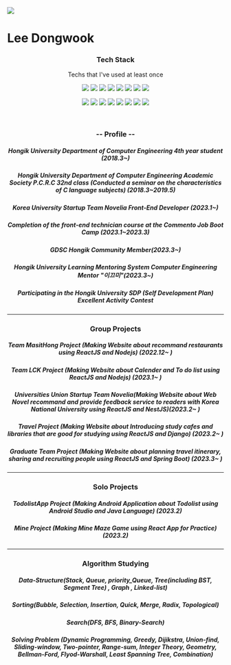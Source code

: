 <img src = "https://capsule-render.vercel.app/api?type=wave&color=auto&height=300&section=header&text=capsule%20render&fontSize=90"/>
<h1>Lee Dongwook</h1>

<h3 align="center">Tech Stack</h3> 
<p align="center"> Techs that I've used at least once </p>
<p align="center">
<img src = "https://img.shields.io/badge/Python-3766AB?style=flat-square&logo=Python&logoColor=white"/>
<img src = "https://img.shields.io/badge/C++-00FF00?style=flat-square&logo=C%2B%2B&logoColor=black"/>
<img src = "https://img.shields.io/badge/Java-FF0000?style=flat-square&logo=Java&logoColor=white"/>
<img src = "https://img.shields.io/badge/C-FFFF00?style=flat-square&logo=C&logoColor=black"/>
<img src = "https://img.shields.io/badge/Javascript-00FFFF?style=flat-square&logo=Javascript&logoColor=black"/>
<img src = "https://img.shields.io/badge/HTML-FF00FF?style=flat-square&logo=HTML5&logoColor=black"/>
<img src = "https://img.shields.io/badge/Kotlin-FF0000?style=flat-square&logo=Kotlin&logoColor=white"/>
<img src = "https://img.shields.io/badge/NestJS-808080?style=flat-square&logo=NestJS&logoColor=white"/>
</p>
<p align="center">
<img src = "https://img.shields.io/badge/CSS-808080?style=flat-square&logo=CSS3&logoColor=white"/>
<img src = "https://img.shields.io/badge/SpringBoot-66FF66?style=flat-square&logo=SpringBoot&logoColor=white"/>
<img src = "https://img.shields.io/badge/NodeJS-009900?style=flat-square&logo=NodeJS&logoColor=white"/>
<img src = "https://img.shields.io/badge/ReactJS-0066CC?style=flat-square&logo=ReactJS&logoColor=white"/>
<img src = "https://img.shields.io/badge/Postgresql-FF9999?style=flat-square&logo=Postgresql&logoColor=black"/>
<img src = "https://img.shields.io/badge/Mysql-FFCC99?style=flat-square&logo=Mysql&logoColor=black"/>
<img src = "https://img.shields.io/badge/AndroidStudio-66FF66?style=flat-square&logo=AndroidStudio&logoColor=white"/>
<img src = "https://img.shields.io/badge/Django-000000?style=flat-square&logo=Django&logoColor=white"/>
</p>

<br />
<h3 align="center"> -- Profile -- </h3>
<p align="center">
<h5 align="center">Hongik University Department of Computer Engineering 4th year student (2018.3~)</h5>
<h5 align="center">Hongik University Department of Computer Engineering Academic Society P.C.R.C 32nd class (Conducted a seminar on the characteristics of C language subjects) (2018.3~2019.5) </h5>
<h5 align="center">Korea University Startup Team Novelia Front-End Developer (2023.1~) </h5>
<h5 align="center">Completion of the front-end technician course at the Commento Job Boot Camp (2023.1~2023.3)</h5>
<h5 align="center">GDSC Hongik Community Member(2023.3~) </h5>
<h5 align="center">Hongik University Learning Mentoring System Computer Engineering Mentor "이끄미"(2023.3~)</h5>
<h5 align="center">Participating in the Hongik University SDP (Self Development Plan) Excellent Activity Contest</h5>
<hr />
</p>
<h3 align="center"> Group Projects</h3>
<p align="center">
<h5 align = "center">Team MasitHong Project (Making Website about recommand restaurants using ReactJS and Nodejs) (2022.12~   )</h5>
<h5 align = "center">Team LCK Project (Making Website about Calender and To do list using ReactJS and Nodejs) (2023.1~  )</h5>
<h5 align = "center">Universities Union Startup Team Novelia(Making Website about Web Novel recommand and provide feedback service to readers with Korea National University using ReactJS and NestJS)(2023.2~ )</h5>
 <h5 align = "center"> Travel Project (Making Website about 
Introducing study cafes and libraries that are good for studying using ReactJS and Django) (2023.2~ ) </h5>
<h5 align = "center">Graduate Team Project (Making Website about planning travel itinerary, sharing and recruiting people using ReactJS and Spring Boot) (2023.3~  )</h5>

</p>
<hr />
<h3 align="center"> Solo Projects</h3>
<p align="center">
 <h5 align = "center"> TodolistApp Project (Making Android Application about Todolist using Android Studio and Java Language) (2023.2) </h5>
 <h5 align = "center"> Mine Project (Making Mine Maze Game using React App for Practice) (2023.2) </h5>
 </p>
 <hr />
 <h3 align="center"> Algorithm Studying</h3>
 <p align="center">
 <h5 align="center"> Data-Structure(Stack, Queue, priority_Queue, Tree(including BST, Segment Tree) , Graph , Linked-list) </h5>
 <h5 align="center"> Sorting(Bubble, Selection, Insertion, Quick, Merge, Radix, Topological) </h5>
 <h5 align="center"> Search(DFS, BFS, Binary-Search) </h5>
 <h5 align="center"> Solving Problem (Dynamic Programming, Greedy, Dijikstra, Union-find, Sliding-window, Two-pointer, Range-sum, Integer Theory, Geometry, Bellman-Ford, Flyod-Warshall, Least Spanning Tree, Combination) </h5>
<!--
**Lee-Dongwook/Lee-Dongwook** is a ✨ _special_ ✨ repository because its `README.md` (this file) appears on your GitHub profile.

Here are some ideas to get you started:

- 🔭 I’m currently working on ...
- 🌱 I’m currently learning ...
- 👯 I’m looking to collaborate on ...
- 🤔 I’m looking for help with ...
- 💬 Ask me about ...
- 📫 How to reach me: ...
- 😄 Pronouns: ...
- ⚡ Fun fact: ...
-->
